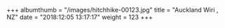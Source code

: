 +++
albumthumb = "/images/hitchhike-00123.jpg"
title = "Auckland Wiri , NZ"
date = "2018:12:05 13:17:17"
weight = 123
+++
